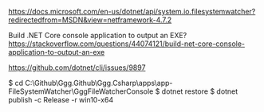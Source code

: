 ﻿https://docs.microsoft.com/en-us/dotnet/api/system.io.filesystemwatcher?redirectedfrom=MSDN&view=netframework-4.7.2

Build .NET Core console application to output an EXE?
https://stackoverflow.com/questions/44074121/build-net-core-console-application-to-output-an-exe


https://github.com/dotnet/cli/issues/9897

$ cd C:\Github\Ggg.Github\Ggg.Csharp\apps\app-FileSystemWatcher\GggFileWatcherConsole
$ dotnet restore
$ dotnet publish -c Release -r win10-x64
